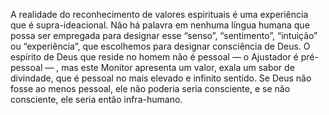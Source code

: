 ﻿A realidade do reconhecimento de valores espirituais é uma experiência que é supra-ideacional. Não há palavra em nenhuma língua humana que possa ser empregada para designar esse “senso”, “sentimento”, “intuição” ou “experiência”, que escolhemos para designar  consciência de Deus. O espírito de Deus que reside no homem não é pessoal — o Ajustador é pré-pessoal — , mas este Monitor apresenta um valor, exala um sabor de divindade, que é pessoal no mais elevado e infinito sentido. Se Deus não fosse ao menos pessoal, ele não poderia seria consciente, e se não consciente, ele seria então infra-humano.